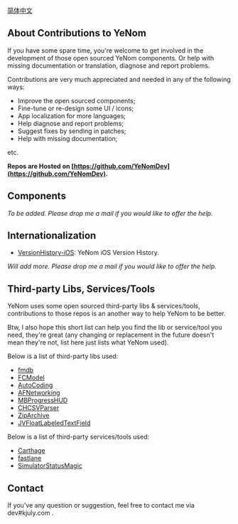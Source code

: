 [简体中文](/Contributions/zh_Hans)

## About Contributions to YeNom

If you have some spare time, you're welcome to get involved in the development of those open sourced YeNom components. Or help with missing documentation or translation, diagnose and report problems.

Contributions are very much appreciated and needed in any of the following ways:

- Improve the open sourced components;
- Fine-tune or re-design some UI / icons;
- App localization for more languages;
- Help diagnose and report problems;
- Suggest fixes by sending in patches;
- Help with missing documentation;

etc.

**Repos are Hosted on [https://github.com/YeNomDev](https://github.com/YeNomDev).**

## Components

_To be added. Please drop me a mail if you would like to offer the help._

## Internationalization

- [VersionHistory-iOS](https://github.com/YeNomDev/VersionHistory-iOS): YeNom iOS Version History.

_Will add more. Please drop me a mail if you would like to offer the help._

## Third-party Libs, Services/Tools

YeNom uses some open sourced third-party libs & services/tools, contributions to those repos is an another way to help YeNom to be better.

Btw, I also hope this short list can help you find the lib or service/tool you need, they're great (any changing or replacement in the future doesn't mean they're not, list here just lists what YeNom used).

Below is a list of third-party libs used:

- [fmdb](https://github.com/ccgus/fmdb)
- [FCModel](https://github.com/marcoarment/FCModel)
- [AutoCoding](https://github.com/nicklockwood/AutoCoding)
- [AFNetworking](https://github.com/AFNetworking/AFNetworking)
- [MBProgressHUD](https://github.com/jdg/MBProgressHUD)
- [CHCSVParser](https://github.com/davedelong/CHCSVParser)
- [ZipArchive](https://github.com/ZipArchive/ZipArchive)
- [JVFloatLabeledTextField](https://github.com/jverdi/JVFloatLabeledTextField)

Below is a list of third-party services/tools used:

- [Carthage](https://github.com/Carthage/Carthage)
- [fastlane](https://github.com/fastlane/fastlane)
- [SimulatorStatusMagic](https://github.com/shinydevelopment/SimulatorStatusMagic)

## Contact

If you've any question or suggestion, feel free to contact me via dev#kjuly.com .

